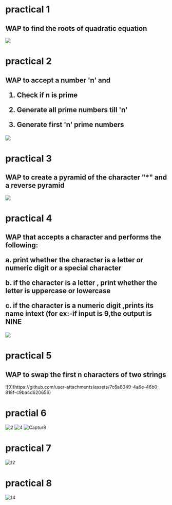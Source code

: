 # practical 1
<h2>WAP to find the roots of quadratic equation</h2>
<img src="https://github.com/user-attachments/assets/21cc524e-89fb-45a7-8d2b-79e0e8c07aea">

# practical 2
<h2>WAP to accept a number 'n' and 
  
1. Check if n is prime 

2. Generate all prime numbers till 'n' 

3. Generate first 'n' prime numbers
    </h2>
<img src="https://github.com/user-attachments/assets/4741c0c1-ceac-4a45-b032-e5e1e9e2192a">

# practical 3
<h2>WAP to create a pyramid of the character  "*" and a reverse pyramid  </h2>
<img src="https://github.com/user-attachments/assets/d450d8fb-3437-4f27-ac43-27c1bf4f6648">

# practical 4
<h2>WAP that accepts a character and performs the following: 
  

a. print whether the character is a letter or numeric digit or a special character 

b. if the character is a letter , print whether the letter is uppercase or lowercase

c. if the character is a numeric digit ,prints its name intext (for ex:-if input is 9,the output is NINE
</h2>
<img src="https://github.com/user-attachments/assets/ae7a0ff4-be86-49ba-a1ff-1ac1f70be418">

# practical 5
<h2>WAP to swap the first n characters of two strings</h2>
![9](https://github.com/user-attachments/assets/7c6a8049-4a6e-46b0-818f-c9ba4d620656)



# practial 6
![2](https://github.com/user-attachments/assets/d235c98d-3f90-4903-8e53-d964fd4bbe86)
![4](https://github.com/user-attachments/assets/9911c1cd-742d-4a66-a74f-33ff4ff263a6)
![Captur8](https://github.com/user-attachments/assets/879fd1bc-576c-4983-b5ba-252eeb5eb4e6)



# practical 7
![12](https://github.com/user-attachments/assets/cd37dc81-7bed-4537-a3a3-f0a80363f6b1)

# practical 8 

![14](https://github.com/user-attachments/assets/daaeaac4-91df-4b4d-96f4-a6ed78e6fabb)







